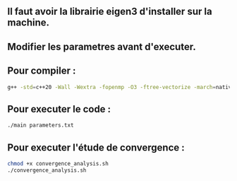## Il faut avoir la librairie eigen3 d'installer sur la machine.
## Modifier les parametres avant d'executer.

## Pour compiler :
```bash
g++ -std=c++20 -Wall -Wextra -fopenmp -O3 -ftree-vectorize -march=native -mtune=native -flto=auto -fexceptions -fno-strict-aliasing -I/usr/include/eigen3 -Wno-unused-variable main.cpp -o main
```

## Pour executer le code :
```bash
./main parameters.txt
```
## Pour executer l'étude de convergence :
```bash
chmod +x convergence_analysis.sh
./convergence_analysis.sh
```